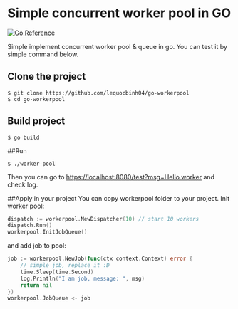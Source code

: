 # Simple concurrent worker pool in GO

[![Go Reference](https://pkg.go.dev/badge/golang.org/x/example.svg)](https://go.dev/)

Simple implement concurrent worker pool & queue in go. You can test it by simple command below.

## Clone the project

```
$ git clone https://github.com/lequocbinh04/go-workerpool
$ cd go-workerpool
```
## Build project

```
$ go build
```

##Run
```
$ ./worker-pool
```

Then you can go to [https://localhost:8080/test?msg=Hello worker](https://localhost:8080/test?msg=Hello%20worker) and check log. 

##Apply in your project
You can copy workerpool folder to your project. Init worker pool:
````go
dispatch := workerpool.NewDispatcher(10) // start 10 workers
dispatch.Run()
workerpool.InitJobQueue()
````

and add job to pool:
```go
job := workerpool.NewJob(func(ctx context.Context) error {
	// simple job, replace it :D
    time.Sleep(time.Second)
    log.Println("I am job, message: ", msg)
    return nil
})
workerpool.JobQueue <- job
```

